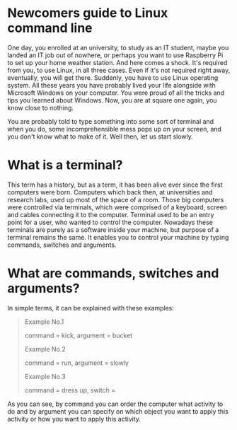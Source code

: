 # Newcomers guide to Linux command line

One day, you enrolled at an university, to study as an IT student, maybe you landed an IT job out of nowhere, or perhaps you want to use Raspberry Pi to set up your home weather station. And here comes a shock. It's required from you, to use Linux, in all three cases. Even if it's not required right away, eventually, you will get there. Suddenly, you have to use Linux operating system. All these years you have probably lived your life alongside with Microsoft Windows on your computer. You were proud of all the tricks and tips you learned about Windows. Now, you are at square one again, you know close to nothing.

You are probably told to type something into some sort of terminal and when you do, some incomprehensible mess pops up on your screen, and you don't know what to make of it. Well then, let us start slowly.

# What is a terminal?
This term has a history, but as a term, it has been alive ever since the first computers were born. Computers which back then, at universities and research labs, used up most of the space of a room. Those big computers were controlled via terminals, which were comprised of a keyboard, screen and cables connecting it to the computer. Terminal used to be an entry point for a user, who wanted to control the computer. Nowadays these terminals are purely as a software inside your machine, but purpose of a terminal remains the same. It enables you to control your machine by typing commands, switches and arguments.

# What are commands, switches and arguments?
In simple terms, it can be explained with these examples:
> Example No.1
>
> command = kick, argument = bucket
>
> Example No.2
>
> command = run, argument = slowly
>
> Example No.3
>
> command = dress up, switch = 

As you can see, by command you can order the computer what activity to do and by argument you can specify on which object you want to apply this activity or how you want to apply this activity.
